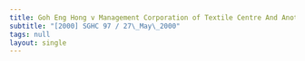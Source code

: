 ```yaml
---
title: Goh Eng Hong v Management Corporation of Textile Centre And Another
subtitle: "[2000] SGHC 97 / 27\_May\_2000"
tags: null
layout: single
---
```


